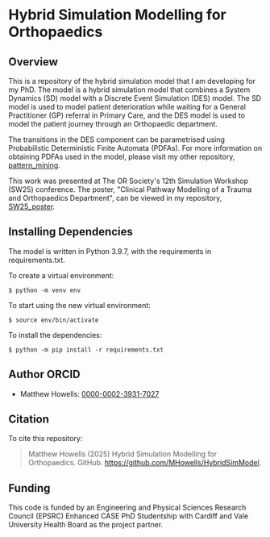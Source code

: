 # Hybrid Simulation Modelling for Orthopaedics 

## Overview

This is a repository of the hybrid simulation model that I am developing for 
my PhD. The model is a hybrid simulation model that combines a System Dynamics
(SD) model with a Discrete Event Simulation (DES) model. The SD model is used 
to model patient deterioration while waiting for a General Practitioner (GP) 
referral in Primary Care, and the DES model is used to model the patient 
journey through an Orthopaedic department.

The transitions in the DES component can be parametrised using Probabilistic 
Deterministic Finite Automata (PDFAs). For more information on obtaining PDFAs 
used in the model, please visit my other repository, 
[pattern_mining](https://github.com/MHowells/pattern_mining).

This work was presented at The OR Society's 12th Simulation Workshop (SW25) conference. The poster, "Clinical Pathway Modelling of a Trauma and Orthopaedics Department", can be viewed in my repository, [SW25_poster](https://github.com/MHowells/SW25_poster).

## Installing Dependencies

The model is written in Python 3.9.7, with the requirements in requirements.txt.

To create a virtual environment:

    $ python -m venv env

To start using the new virtual environment:

    $ source env/bin/activate

To install the dependencies:

    $ python -m pip install -r requirements.txt

## Author ORCID

- Matthew Howells: [0000-0002-3931-7027](https://orcid.org/0000-0002-3931-7027)

## Citation

To cite this repository:

> Matthew Howells (2025) Hybrid Simulation Modelling for Orthopaedics. GitHub. https://github.com/MHowells/HybridSimModel.

## Funding 

This code is funded by an Engineering and Physical Sciences Research Council 
(EPSRC) Enhanced CASE PhD Studentship with Cardiff and Vale University Health 
Board as the project partner.

